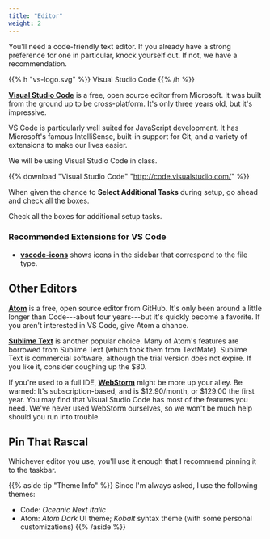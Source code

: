 ```yaml
---
title: "Editor"
weight: 2
---
```


You'll need a code-friendly text editor. If you already have a strong preference for one in particular, knock yourself out. If not, we have a recommendation.

{{% h "vs-logo.svg" %}}
Visual Studio Code
{{% /h %}}

**[Visual Studio Code](http://code.visualstudio.com/)** is a free, open source editor from Microsoft. It was built from the ground up to be cross-platform. It's only three years old, but it's impressive.

VS Code is particularly well suited for JavaScript development. It has Microsoft's famous IntelliSense, built-in support for Git, and a variety of extensions to make our lives easier.

We will be using Visual Studio Code in class.

{{% download "Visual Studio Code" "http://code.visualstudio.com/" %}}

When given the chance to **Select Additional Tasks** during setup, go ahead and check all the boxes.

<div class="img vscode-setup"><span>Check all the boxes for additional setup tasks.</strong></span></div>

### Recommended Extensions for VS Code

* [**vscode-icons**](https://marketplace.visualstudio.com/items?itemName=robertohuertasm.vscode-icons) shows icons in the sidebar that correspond to the file type.

## Other Editors

**[Atom](https://atom.io/)** is a free, open source editor from GitHub. It's only been around a little longer than Code---about four years---but it's quickly become a favorite. If you aren't interested in VS Code, give Atom a chance.

**[Sublime Text](https://www.sublimetext.com/)** is another popular choice. Many of Atom's features are borrowed from Sublime Text (which took them from TextMate). Sublime Text is commercial software, although the trial version does not expire. If you like it, consider coughing up the $80.

If you're used to a full IDE, **[WebStorm](http://www.jetbrains.com/webstorm/)** might be more up your alley. Be warned: It's subscription-based, and is $12.90/month, or $129.00 the first year. You may find that Visual Studio Code has most of the features you need. We've never used WebStorm ourselves, so we won't be much help should you run into trouble.

## Pin That Rascal

Whichever editor you use, you'll use it enough that I recommend pinning it to the taskbar.

{{% aside tip "Theme Info" %}}
Since I'm always asked, I use the following themes:

* Code: _Oceanic Next Italic_
* Atom: _Atom Dark_ UI theme; _Kobalt_ syntax theme (with some personal customizations)
{{% /aside %}}
